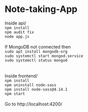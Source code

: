 # Note-taking-App

Inside api/<br>
`npm install`<br>
`npm audit fix`<br>
`node app.js`<br>
<br>
If MongoDB not connected then<br>
`sudo apt install mongodb-org`<br>
`sudo systemctl start mongod.service`<br>
`sudo systemctl status mongod`<br>
<br>
<br>
Inside frontend/<br>
`npm install`<br>
`npm uninstall node-sass`<br>
`npm install node-sass@4.14.1`<br>
`npm start`<br>
<br>
Go to http://localhost:4200/<br>
